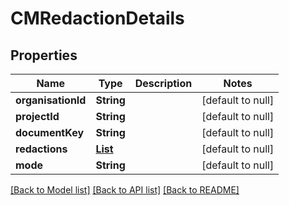 # CMRedactionDetails
## Properties

| Name | Type | Description | Notes |
|------------ | ------------- | ------------- | -------------|
| **organisationId** | **String** |  | [default to null] |
| **projectId** | **String** |  | [default to null] |
| **documentKey** | **String** |  | [default to null] |
| **redactions** | [**List**](CMLocatedRedaction.md) |  | [default to null] |
| **mode** | **String** |  | [default to null] |

[[Back to Model list]](../README.md#documentation-for-models) [[Back to API list]](../README.md#documentation-for-api-endpoints) [[Back to README]](../README.md)

